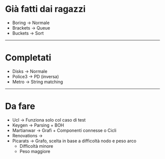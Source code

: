 # Già fatti dai ragazzi

* Boring -> Normale
* Brackets -> Queue
* Buckets -> Sort

---------------------------------

# Completati

* Disks -> Normale
* Police3 -> PD (inversa)
* Metro -> String matching

---------------------------------

# Da fare

* Ucl -> Funziona solo col caso di test
* Keygen -> Parsing + BOH
* Martianwar -> Grafi + Componenti connesse o Cicli
* Renovations -> 
* Picarats -> Grafo, scelta in base a difficoltà nodo e peso arco
  * Difficoltà minore
  * Peso maggiore